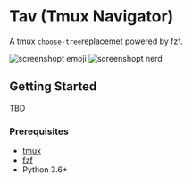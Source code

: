 # Tav (Tmux Navigator)

A tmux `choose-tree`replacemet powered by fzf.

![screenshopt emoji](https://github.com/mudox/tav/blob/master/assets/images/emoji.png)
![screenshopt nerd](https://github.com/mudox/tav/blob/master/assets/images/nerd.png)

## Getting Started

TBD

### Prerequisites

- [tmux](https://github.com/tmux/tmux)
- [fzf](https://github.com/junegunn/fzf)
-  Python 3.6+

